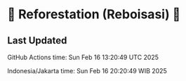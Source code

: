 
# 🌳 Reforestation (Reboisasi) 🌲

## Last Updated

GitHub Actions time: Sun Feb 16 13:20:49 UTC 2025

Indonesia/Jakarta time: Sun Feb 16 20:20:49 WIB 2025
